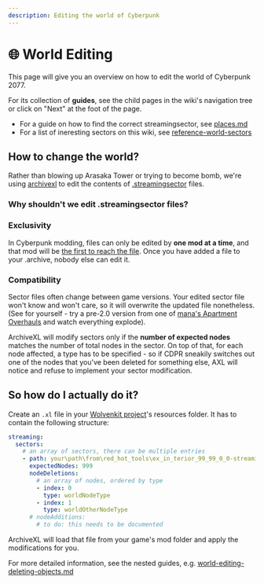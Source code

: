 ```yaml
---
description: Editing the world of Cyberpunk
---
```


# 🌐 World Editing

This page will give you an overview on how to edit the world of Cyberpunk 2077. &#x20;

For its collection of **guides**, see the child pages in the wiki's navigation tree or click on "Next" at the foot of the page.

* For a guide on how to find the correct streamingsector, see [places.md](../../for-mod-creators-theory/references-lists-and-overviews/reference-world-sectors/places.md "mention")
* For a list of ineresting sectors on this wiki, see [reference-world-sectors](../../for-mod-creators-theory/references-lists-and-overviews/reference-world-sectors/ "mention")

## How to change the world?

Rather than blowing up Arasaka Tower or trying to become bomb, we're using [archivexl](../../for-mod-creators-theory/core-mods-explained/archivexl/ "mention") to edit the contents of [.streamingsector](../../for-mod-creators-theory/files-and-what-they-do/the-whole-world-.streamingsector/) files.&#x20;

### Why shouldn't we edit .streamingsector files?

### Exclusivity&#x20;

In Cyberpunk modding, files can only be edited by **one mod at a time**, and that mod will be [the first to reach the file](https://app.gitbook.com/s/-MP\_ozZVx2gRZUPXkd4r/wolvenkit-app/usage/wolvenkit-projects#project-naming-and-mod-load-order). Once you have added a file to your .archive, nobody else can edit it.

### Compatibility

Sector files often change between game versions. Your edited sector file won't know and won't care, so it will overwrite the updated file nonetheless. (See for yourself - try a pre-2.0 version from one of [mana's Apartment Overhauls](https://www.nexusmods.com/users/1630319?tab=user+files) and watch everything explode).

ArchiveXL will modify sectors only if the **number of expected nodes** matches the number of total nodes in the sector. On top of that, for each node affected, a type has to be specified - so if CDPR sneakily switches out one of the nodes that you've been deleted for something else, AXL will notice and refuse to implement your sector modification.

## So how do I actually do it?

Create an `.xl` file in your [Wolvenkit project](https://app.gitbook.com/s/-MP\_ozZVx2gRZUPXkd4r/wolvenkit-app/usage/wolvenkit-projects)'s resources folder. It has to contain the following structure:

```yaml
streaming:
  sectors:
    # an array of sectors, there can be multiple entries
    - path: your\path\from\red_hot_tools\ex_in_terior_99_99_0_0-streamingsector
      expectedNodes: 999
      nodeDeletions:
        # an array of nodes, ordered by type
        - index: 0
          type: worldNodeType
        - index: 1
          type: worldOtherNodeType
      # nodeAdditions:
        # to do: this needs to be documented
```

ArchiveXL will load that file from your game's mod folder and apply the modifications for you.

For more detailed information, see the nested guides, e.g. [world-editing-deleting-objects.md](world-editing-deleting-objects.md "mention")
